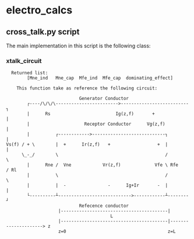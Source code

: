 # electro_calcs
## cross_talk.py script
The main implementation in this script is the following class:

### xtalk_circuit
      Returned list:
            [Mne_ind   Mne_cap  Mfe_ind  Mfe_cap  dominating_effect]

        This function take as reference the following circuit:

                                Generator Conductor
            ┌----/\/\/\------------------------>--------------------------┐
            |      Rs                         Ig(z,f)       +             |
            |                     Receptor Conductor      Vg(z,f)         |
            |          ┌------------>----------------------------┐        |
    Vs(f) / + \        |  +      Ir(z,f)   +                  +  |        |
          \_-_/        \                                         /        \
            |      Rne /  Vne            Vr(z,f)             Vfe \ Rfe    / Rl
            |          \                                         /        \
            |          |  -                -      Ig+Ir       -  |        |
            └----------┴---------------------------->------------┴--------┘
                                Refecence conductor
                        |-----------------------------------------|
                                            L
                        |-----------------------------------------|---------------------> z
                        z=0                                       z=L

